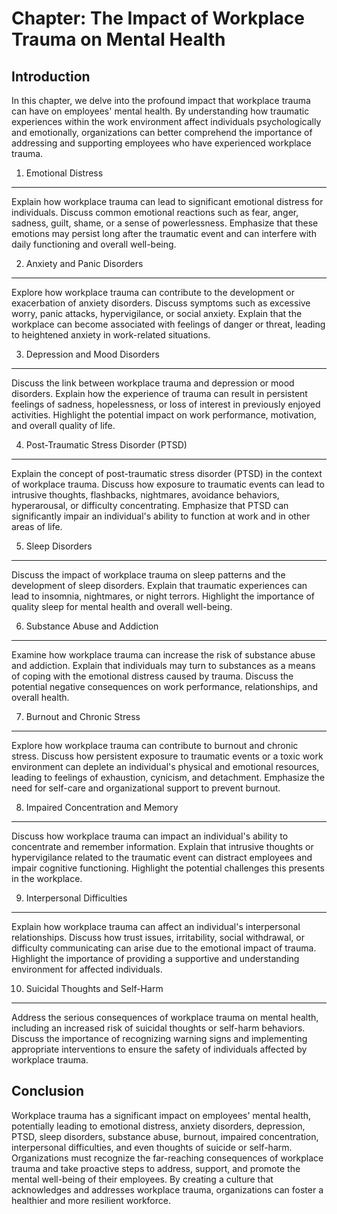 Chapter: The Impact of Workplace Trauma on Mental Health
========================================================

Introduction
------------

In this chapter, we delve into the profound impact that workplace trauma can have on employees' mental health. By understanding how traumatic experiences within the work environment affect individuals psychologically and emotionally, organizations can better comprehend the importance of addressing and supporting employees who have experienced workplace trauma.

1. Emotional Distress
---------------------

Explain how workplace trauma can lead to significant emotional distress for individuals. Discuss common emotional reactions such as fear, anger, sadness, guilt, shame, or a sense of powerlessness. Emphasize that these emotions may persist long after the traumatic event and can interfere with daily functioning and overall well-being.

2. Anxiety and Panic Disorders
------------------------------

Explore how workplace trauma can contribute to the development or exacerbation of anxiety disorders. Discuss symptoms such as excessive worry, panic attacks, hypervigilance, or social anxiety. Explain that the workplace can become associated with feelings of danger or threat, leading to heightened anxiety in work-related situations.

3. Depression and Mood Disorders
--------------------------------

Discuss the link between workplace trauma and depression or mood disorders. Explain how the experience of trauma can result in persistent feelings of sadness, hopelessness, or loss of interest in previously enjoyed activities. Highlight the potential impact on work performance, motivation, and overall quality of life.

4. Post-Traumatic Stress Disorder (PTSD)
----------------------------------------

Explain the concept of post-traumatic stress disorder (PTSD) in the context of workplace trauma. Discuss how exposure to traumatic events can lead to intrusive thoughts, flashbacks, nightmares, avoidance behaviors, hyperarousal, or difficulty concentrating. Emphasize that PTSD can significantly impair an individual's ability to function at work and in other areas of life.

5. Sleep Disorders
------------------

Discuss the impact of workplace trauma on sleep patterns and the development of sleep disorders. Explain that traumatic experiences can lead to insomnia, nightmares, or night terrors. Highlight the importance of quality sleep for mental health and overall well-being.

6. Substance Abuse and Addiction
--------------------------------

Examine how workplace trauma can increase the risk of substance abuse and addiction. Explain that individuals may turn to substances as a means of coping with the emotional distress caused by trauma. Discuss the potential negative consequences on work performance, relationships, and overall health.

7. Burnout and Chronic Stress
-----------------------------

Explore how workplace trauma can contribute to burnout and chronic stress. Discuss how persistent exposure to traumatic events or a toxic work environment can deplete an individual's physical and emotional resources, leading to feelings of exhaustion, cynicism, and detachment. Emphasize the need for self-care and organizational support to prevent burnout.

8. Impaired Concentration and Memory
------------------------------------

Discuss how workplace trauma can impact an individual's ability to concentrate and remember information. Explain that intrusive thoughts or hypervigilance related to the traumatic event can distract employees and impair cognitive functioning. Highlight the potential challenges this presents in the workplace.

9. Interpersonal Difficulties
-----------------------------

Explain how workplace trauma can affect an individual's interpersonal relationships. Discuss how trust issues, irritability, social withdrawal, or difficulty communicating can arise due to the emotional impact of trauma. Highlight the importance of providing a supportive and understanding environment for affected individuals.

10. Suicidal Thoughts and Self-Harm
-----------------------------------

Address the serious consequences of workplace trauma on mental health, including an increased risk of suicidal thoughts or self-harm behaviors. Discuss the importance of recognizing warning signs and implementing appropriate interventions to ensure the safety of individuals affected by workplace trauma.

Conclusion
----------

Workplace trauma has a significant impact on employees' mental health, potentially leading to emotional distress, anxiety disorders, depression, PTSD, sleep disorders, substance abuse, burnout, impaired concentration, interpersonal difficulties, and even thoughts of suicide or self-harm. Organizations must recognize the far-reaching consequences of workplace trauma and take proactive steps to address, support, and promote the mental well-being of their employees. By creating a culture that acknowledges and addresses workplace trauma, organizations can foster a healthier and more resilient workforce.
